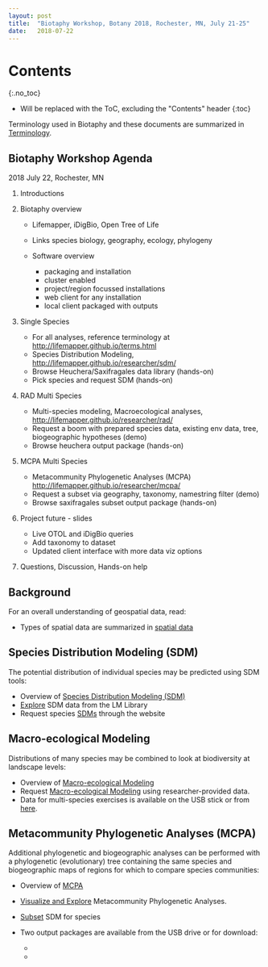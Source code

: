 ```yaml
---
layout: post
title:  "Biotaphy Workshop, Botany 2018, Rochester, MN, July 21-25"
date:   2018-07-22
---
```



# Contents
{:.no_toc}

* Will be replaced with the ToC, excluding the "Contents" header
{:toc}

Terminology used in Biotaphy and these documents are summarized in 
[Terminology](/terms).

## Biotaphy Workshop Agenda

2018 July 22, Rochester, MN

1. Introductions


1. Biotaphy overview
   * Lifemapper, iDigBio, Open Tree of Life
   * Links species biology, geography, ecology, phylogeny
   * Software overview

     * packaging and installation
     * cluster enabled
   	 * project/region focussed installations
   	 * web client for any installation
   	 * local client packaged with outputs


1. Single Species
   * For all analyses, reference terminology at http://lifemapper.github.io/terms.html
   * Species Distribution Modeling, http://lifemapper.github.io/researcher/sdm/
   * Browse Heuchera/Saxifragales data library (hands-on)
   * Pick species and request SDM (hands-on)


1. RAD Multi Species
   * Multi-species modeling, Macroecological analyses, 
     http://lifemapper.github.io/researcher/rad/
   * Request a boom with prepared species data, existing env data,
     tree, biogeographic hypotheses (demo)
   * Browse heuchera output package (hands-on)


1. MCPA Multi Species
   * Metacommunity Phylogenetic Analyses (MCPA)
     http://lifemapper.github.io/researcher/mcpa/
   * Request a subset via geography, taxonomy, namestring filter (demo)
   * Browse saxifragales subset output package (hands-on)


1. Project future - slides
   * Live OTOL and iDigBio queries 
   * Add taxonomy to dataset
   * Updated client interface with more data viz options


1. Questions, Discussion, Hands-on help

## Background

For an overall understanding of geospatial data, read:
  * Types of spatial data are summarized in [spatial data](/researcher/spatialData)
  
## Species Distribution Modeling (SDM)

The potential distribution of individual species may be predicted using SDM tools:
  * Overview of [Species Distribution Modeling (SDM)](/researcher/sdm)
  * [Explore](/training/exploreData) SDM data from the LM Library
  * Request species [SDMs](/training/sdmTraining) through the website

## Macro-ecological Modeling

Distributions of many species may be combined to look at biodiversity at 
landscape levels: 
  * Overview of [Macro-ecological Modeling](/researcher/rad)
  * Request [Macro-ecological Modeling](/training/boomTraining) using 
    researcher-provided data.
  * Data for multi-species exercises is available on the USB stick or from
    [here](http://yeti.lifemapper.org/dl/taiwan_boom_data.tar.gz).

## Metacommunity Phylogenetic Analyses (MCPA)

Additional phylogenetic and biogeographic analyses can be performed with 
a phylogenetic (evolutionary) tree containing the same species and 
biogeographic maps of regions for which to compare species communities:
  * Overview of [MCPA](/researcher/mcpa)
  * [Visualize and Explore](/training/mcpaVizTraining) Metacommunity 
    Phylogenetic Analyses.  
  * [Subset](/training/subsetTraining) SDM for species
  * Two output packages are available from the USB drive or for download:
    
    * 
    * 


